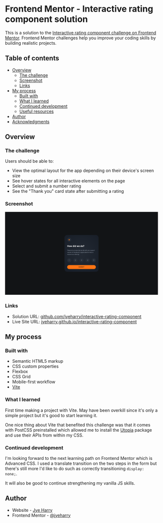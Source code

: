 # Frontend Mentor - Interactive rating component solution

This is a solution to the [Interactive rating component challenge on Frontend Mentor](https://www.frontendmentor.io/challenges/interactive-rating-component-koxpeBUmI). Frontend Mentor challenges help you improve your coding skills by building realistic projects. 

## Table of contents

- [Overview](#overview)
  - [The challenge](#the-challenge)
  - [Screenshot](#screenshot)
  - [Links](#links)
- [My process](#my-process)
  - [Built with](#built-with)
  - [What I learned](#what-i-learned)
  - [Continued development](#continued-development)
  - [Useful resources](#useful-resources)
- [Author](#author)
- [Acknowledgments](#acknowledgments)

## Overview

### The challenge

Users should be able to:

- View the optimal layout for the app depending on their device's screen size
- See hover states for all interactive elements on the page
- Select and submit a number rating
- See the "Thank you" card state after submitting a rating

### Screenshot

![](./screenshot.png)

### Links

- Solution URL: [github.com/jyeharry/interactive-rating-component](https://github.com/jyeharry/interactive-rating-component)
- Live Site URL: [jyeharry.github.io/interactive-rating-component](https://jyeharry.github.io/interactive-rating-component)

## My process

### Built with

- Semantic HTML5 markup
- CSS custom properties
- Flexbox
- CSS Grid
- Mobile-first workflow
- [Vite](https://vite.dev/)

### What I learned

First time making a project with Vite. May have been overkill since it's only a simple project but it's good to start learning it.

One nice thing about Vite that benefited this challenge was that it comes with PostCSS preinstalled which allowed me to install the [Utopia](https://github.com/trys/utopia-core) package and use their APIs from within my CSS.

### Continued development

I'm looking forward to the next learning path on Frontend Mentor which is Advanced CSS. I used a translate transition on the two steps in the form but there's still more I'd like to do such as correctly transitioning `display: none;`.

It will also be good to continue strengthening my vanilla JS skills.

## Author

- Website - [Jye Harry](https://jyeharry.github.io)
- Frontend Mentor - [@jyeharry](https://www.frontendmentor.io/profile/jyeharry)

